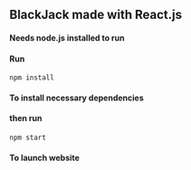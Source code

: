 ## BlackJack made with React.js

#### Needs node.js installed to run

#### Run
<pre><code>npm install</code></pre>
#### To install necessary dependencies

#### then run
<pre><code>npm start</code></pre>
#### To launch website

